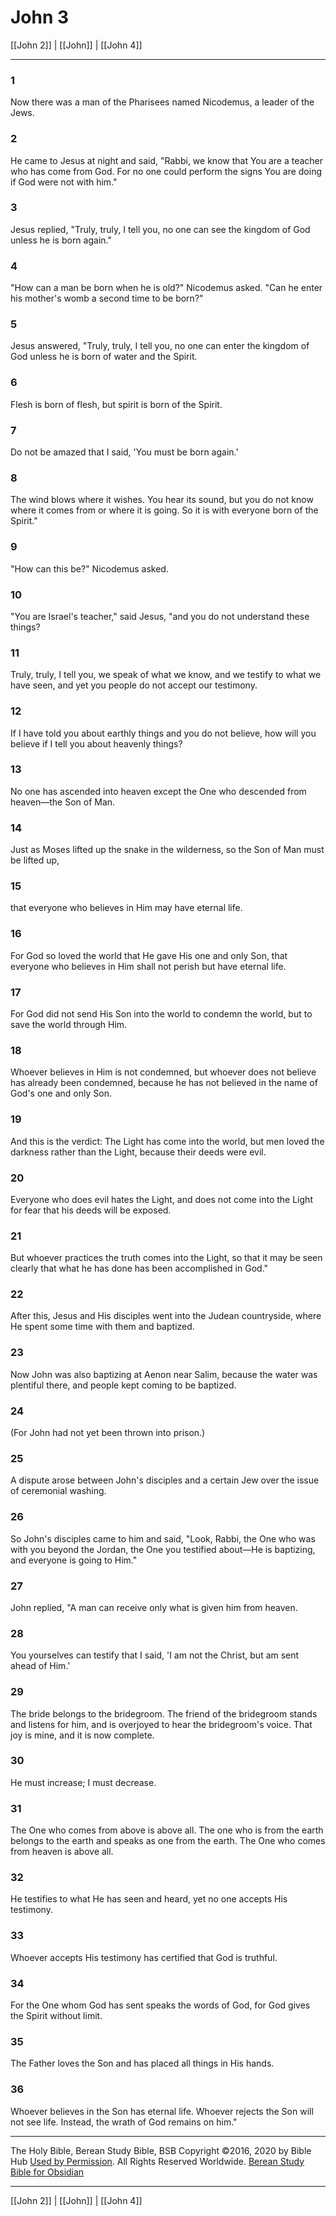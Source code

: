# John 3

[[John 2]] | [[John]] | [[John 4]]

---

### 1
Now there was a man of the Pharisees named Nicodemus, a leader of the Jews.

### 2
He came to Jesus at night and said, "Rabbi, we know that You are a teacher who has come from God. For no one could perform the signs You are doing if God were not with him."

### 3
Jesus replied, "Truly, truly, I tell you, no one can see the kingdom of God unless he is born again."

### 4
"How can a man be born when he is old?" Nicodemus asked. "Can he enter his mother's womb a second time to be born?"

### 5
Jesus answered, "Truly, truly, I tell you, no one can enter the kingdom of God unless he is born of water and the Spirit.

### 6
Flesh is born of flesh, but spirit is born of the Spirit.

### 7
Do not be amazed that I said, 'You must be born again.'

### 8
The wind blows where it wishes. You hear its sound, but you do not know where it comes from or where it is going. So it is with everyone born of the Spirit."

### 9
"How can this be?" Nicodemus asked.

### 10
"You are Israel's teacher," said Jesus, "and you do not understand these things?

### 11
Truly, truly, I tell you, we speak of what we know, and we testify to what we have seen, and yet you people do not accept our testimony.

### 12
If I have told you about earthly things and you do not believe, how will you believe if I tell you about heavenly things?

### 13
No one has ascended into heaven except the One who descended from heaven—the Son of Man.

### 14
Just as Moses lifted up the snake in the wilderness, so the Son of Man must be lifted up,

### 15
that everyone who believes in Him may have eternal life.

### 16
For God so loved the world that He gave His one and only Son, that everyone who believes in Him shall not perish but have eternal life.

### 17
For God did not send His Son into the world to condemn the world, but to save the world through Him.

### 18
Whoever believes in Him is not condemned, but whoever does not believe has already been condemned, because he has not believed in the name of God's one and only Son.

### 19
And this is the verdict: The Light has come into the world, but men loved the darkness rather than the Light, because their deeds were evil.

### 20
Everyone who does evil hates the Light, and does not come into the Light for fear that his deeds will be exposed.

### 21
But whoever practices the truth comes into the Light, so that it may be seen clearly that what he has done has been accomplished in God."

### 22
After this, Jesus and His disciples went into the Judean countryside, where He spent some time with them and baptized.

### 23
Now John was also baptizing at Aenon near Salim, because the water was plentiful there, and people kept coming to be baptized.

### 24
(For John had not yet been thrown into prison.)

### 25
A dispute arose between John's disciples and a certain Jew over the issue of ceremonial washing.

### 26
So John's disciples came to him and said, "Look, Rabbi, the One who was with you beyond the Jordan, the One you testified about—He is baptizing, and everyone is going to Him."

### 27
John replied, "A man can receive only what is given him from heaven.

### 28
You yourselves can testify that I said, 'I am not the Christ, but am sent ahead of Him.'

### 29
The bride belongs to the bridegroom. The friend of the bridegroom stands and listens for him, and is overjoyed to hear the bridegroom's voice. That joy is mine, and it is now complete.

### 30
He must increase; I must decrease.

### 31
The One who comes from above is above all. The one who is from the earth belongs to the earth and speaks as one from the earth. The One who comes from heaven is above all.

### 32
He testifies to what He has seen and heard, yet no one accepts His testimony.

### 33
Whoever accepts His testimony has certified that God is truthful.

### 34
For the One whom God has sent speaks the words of God, for God gives the Spirit without limit.

### 35
The Father loves the Son and has placed all things in His hands.

### 36
Whoever believes in the Son has eternal life. Whoever rejects the Son will not see life. Instead, the wrath of God remains on him."

---

The Holy Bible, Berean Study Bible, BSB
Copyright ©2016, 2020 by Bible Hub
[Used by Permission](https://berean.bible/terms.htm). All Rights Reserved Worldwide.
[Berean Study Bible for Obsidian](https://github.com/gapmiss/berean-study-bible-for-obsidian)

---

[[John 2]] | [[John]] | [[John 4]]

